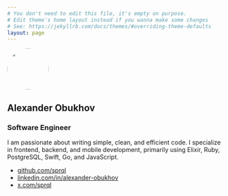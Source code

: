 ```yaml
---
# You don't need to edit this file, it's empty on purpose.
# Edit theme's home layout instead if you wanna make some changes
# See: https://jekyllrb.com/docs/themes/#overriding-theme-defaults
layout: page
---
```


<img style="border-radius: 50%; width: 96px;" class="about-avatar" src="https://avatars2.githubusercontent.com/u/25356?s=400&v=4" alt="" />

## Alexander Obukhov

### Software Engineer

I am passionate about writing simple, clean, and efficient code. 
I specialize in frontend, backend, and mobile development, 
primarily using Elixir, Ruby, PostgreSQL, Swift, Go, and JavaScript.

- [github.com/sprql](https://github.com/sprql)
- [linkedin.com/in/alexander-obukhov](https://www.linkedin.com/in/alexander-obukhov)
- [x.com/sprql](https://x.com/sprql)
